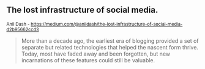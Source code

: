 ## The lost infrastructure of social media.

<small>Anil Dash - https://medium.com/@anildash/the-lost-infrastructure-of-social-media-d2b95662ccd3</small>

> More than a decade ago, the earliest era of blogging provided a set of separate but related technologies that helped the nascent form thrive. Today, most have faded away and been forgotten, but new incarnations of these features could still be valuable.
